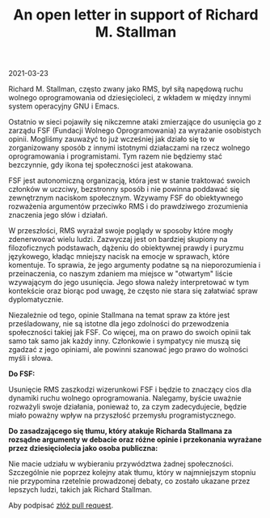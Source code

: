 ﻿---
layout: signed
title: An open letter in support of Richard M. Stallman
description: An open letter in support of Richard Matthew Stallman being reinstated by the Free Software Foundation
image: /assets/social-media-preview.png
locale: pl_PL
twitter:
  card: summary_large_image
---

2021-03-23

Richard M. Stallman, często zwany jako RMS,
był siłą napędową ruchu wolnego oprogramowania
od dziesięcioleci, z wkładem w między innymi
system operacyjny GNU i Emacs.

Ostatnio w sieci pojawiły się nikczemne ataki
zmierzające do usunięcia go z zarządu FSF (Fundacji Wolnego Oprogramowania)
za wyrażanie osobistych opinii. Mogliśmy zauważyć
to już wcześniej jak działo się to w zorganizowany sposób z innymi
istotnymi działaczami na rzecz wolnego oprogramowania i programistami.
Tym razem nie będziemy stać bezczynnie, gdy ikona
tej społeczności jest atakowana.

FSF jest autonomiczną organizacją, która jest w stanie traktować
swoich członków w uczciwy, bezstronny sposób i nie powinna
poddawać się zewnętrznym naciskom społecznym. Wzywamy
FSF do obiektywnego rozważenia argumentów przeciwko RMS
i do prawdziwego zrozumienia znaczenia jego słów i działań.

W przeszłości, RMS wyrażał swoje poglądy w sposoby
które mogły zdenerwować wielu ludzi. Zazwyczaj jest on bardziej skupiony na
filozoficznych podstawach, dążeniu do obiektywnej
prawdy i puryzmu językowego, kładąc mniejszy nacisk na emocje
w sprawach, które komentuje. To sprawia, że jego argumenty
podatne są na nieporozumienia i przeinaczenia,
co naszym zdaniem ma miejsce w "otwartym" liście wzywającym do jego usunięcia.
Jego słowa należy interpretować w tym kontekście oraz
biorąc pod uwagę, że często
nie stara się załatwiać spraw dyplomatycznie.

Niezależnie od tego, opinie Stallmana na temat spraw
za które jest prześladowany, nie są istotne dla
jego zdolności do przewodzenia społeczności takiej jak FSF.
Co więcej, ma on prawo do swoich opinii tak samo
tak samo jak każdy inny. Członkowie i sympatycy nie
muszą się zgadzać z jego opiniami, ale powinni szanować
jego prawo do wolności myśli i słowa.

**Do FSF:**

Usunięcie RMS zaszkodzi wizerunkowi FSF i będzie
to znaczący cios dla dynamiki ruchu wolnego oprogramowania.
Nalegamy, byście uważnie rozważyli swoje działania,
ponieważ to, za czym zadecydujecie, będzie miało poważny wpływ
na przyszłość przemysłu programistycznego.


**Do zasadzającego się tłumu, który atakuje Richarda Stallmana za
rozsądne argumenty w debacie oraz różne opinie i przekonania
wyrażane przez dziesięciolecia jako osoba publiczna:**

Nie macie udziału w wybieraniu przywództwa żadnej społeczności.
Szczególnie nie poprzez kolejny atak tłumu, który w najmniejszym stopniu nie przypomina
rzetelnie prowadzonej debaty, co zostało ukazane
przez lepszych ludzi, takich jak Richard Stallman.

Aby podpisać [złóż pull request](https://github.com/rms-support-letter/rms-support-letter.github.io/pulls).
